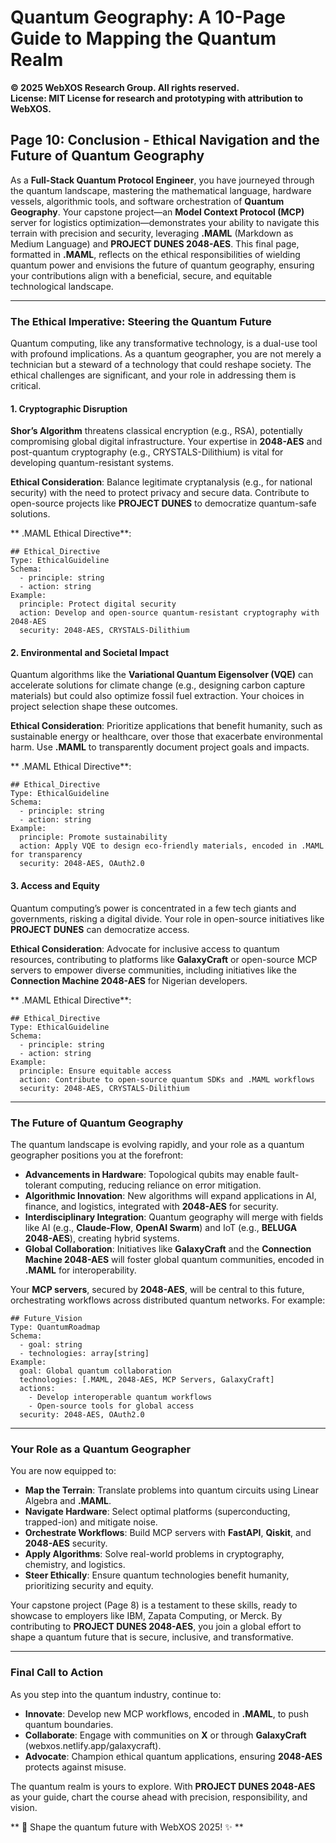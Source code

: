 # Quantum Geography: A 10-Page Guide to Mapping the Quantum Realm

**© 2025 WebXOS Research Group. All rights reserved.**  
**License: MIT License for research and prototyping with attribution to WebXOS.**

## Page 10: Conclusion - Ethical Navigation and the Future of Quantum Geography

As a **Full-Stack Quantum Protocol Engineer**, you have journeyed through the quantum landscape, mastering the mathematical language, hardware vessels, algorithmic tools, and software orchestration of **Quantum Geography**. Your capstone project—an **Model Context Protocol (MCP)** server for logistics optimization—demonstrates your ability to navigate this terrain with precision and security, leveraging **.MAML** (Markdown as Medium Language) and **PROJECT DUNES 2048-AES**. This final page, formatted in **.MAML**, reflects on the ethical responsibilities of wielding quantum power and envisions the future of quantum geography, ensuring your contributions align with a beneficial, secure, and equitable technological landscape.

---

### The Ethical Imperative: Steering the Quantum Future

Quantum computing, like any transformative technology, is a dual-use tool with profound implications. As a quantum geographer, you are not merely a technician but a steward of a technology that could reshape society. The ethical challenges are significant, and your role in addressing them is critical.

#### 1. Cryptographic Disruption
**Shor’s Algorithm** threatens classical encryption (e.g., RSA), potentially compromising global digital infrastructure. Your expertise in **2048-AES** and post-quantum cryptography (e.g., CRYSTALS-Dilithium) is vital for developing quantum-resistant systems.

**Ethical Consideration**: Balance legitimate cryptanalysis (e.g., for national security) with the need to protect privacy and secure data. Contribute to open-source projects like **PROJECT DUNES** to democratize quantum-safe solutions.

** .MAML Ethical Directive**:
```maml
## Ethical_Directive
Type: EthicalGuideline
Schema:
  - principle: string
  - action: string
Example:
  principle: Protect digital security
  action: Develop and open-source quantum-resistant cryptography with 2048-AES
  security: 2048-AES, CRYSTALS-Dilithium
```

#### 2. Environmental and Societal Impact
Quantum algorithms like the **Variational Quantum Eigensolver (VQE)** can accelerate solutions for climate change (e.g., designing carbon capture materials) but could also optimize fossil fuel extraction. Your choices in project selection shape these outcomes.

**Ethical Consideration**: Prioritize applications that benefit humanity, such as sustainable energy or healthcare, over those that exacerbate environmental harm. Use **.MAML** to transparently document project goals and impacts.

** .MAML Ethical Directive**:
```maml
## Ethical_Directive
Type: EthicalGuideline
Schema:
  - principle: string
  - action: string
Example:
  principle: Promote sustainability
  action: Apply VQE to design eco-friendly materials, encoded in .MAML for transparency
  security: 2048-AES, OAuth2.0
```

#### 3. Access and Equity
Quantum computing’s power is concentrated in a few tech giants and governments, risking a digital divide. Your role in open-source initiatives like **PROJECT DUNES** can democratize access.

**Ethical Consideration**: Advocate for inclusive access to quantum resources, contributing to platforms like **GalaxyCraft** or open-source MCP servers to empower diverse communities, including initiatives like the **Connection Machine 2048-AES** for Nigerian developers.

** .MAML Ethical Directive**:
```maml
## Ethical_Directive
Type: EthicalGuideline
Schema:
  - principle: string
  - action: string
Example:
  principle: Ensure equitable access
  action: Contribute to open-source quantum SDKs and .MAML workflows
  security: 2048-AES, CRYSTALS-Dilithium
```

---

### The Future of Quantum Geography

The quantum landscape is evolving rapidly, and your role as a quantum geographer positions you at the forefront:
- **Advancements in Hardware**: Topological qubits may enable fault-tolerant computing, reducing reliance on error mitigation.
- **Algorithmic Innovation**: New algorithms will expand applications in AI, finance, and logistics, integrated with **2048-AES** for security.
- **Interdisciplinary Integration**: Quantum geography will merge with fields like AI (e.g., **Claude-Flow**, **OpenAI Swarm**) and IoT (e.g., **BELUGA 2048-AES**), creating hybrid systems.
- **Global Collaboration**: Initiatives like **GalaxyCraft** and the **Connection Machine 2048-AES** will foster global quantum communities, encoded in **.MAML** for interoperability.

Your **MCP servers**, secured by **2048-AES**, will be central to this future, orchestrating workflows across distributed quantum networks. For example:

```maml
## Future_Vision
Type: QuantumRoadmap
Schema:
  - goal: string
  - technologies: array[string]
Example:
  goal: Global quantum collaboration
  technologies: [.MAML, 2048-AES, MCP Servers, GalaxyCraft]
  actions:
    - Develop interoperable quantum workflows
    - Open-source tools for global access
  security: 2048-AES, OAuth2.0
```

---

### Your Role as a Quantum Geographer

You are now equipped to:
- **Map the Terrain**: Translate problems into quantum circuits using Linear Algebra and **.MAML**.
- **Navigate Hardware**: Select optimal platforms (superconducting, trapped-ion) and mitigate noise.
- **Orchestrate Workflows**: Build MCP servers with **FastAPI**, **Qiskit**, and **2048-AES** security.
- **Apply Algorithms**: Solve real-world problems in cryptography, chemistry, and logistics.
- **Steer Ethically**: Ensure quantum technologies benefit humanity, prioritizing security and equity.

Your capstone project (Page 8) is a testament to these skills, ready to showcase to employers like IBM, Zapata Computing, or Merck. By contributing to **PROJECT DUNES 2048-AES**, you join a global effort to shape a quantum future that is secure, inclusive, and transformative.

---

### Final Call to Action

As you step into the quantum industry, continue to:
- **Innovate**: Develop new MCP workflows, encoded in **.MAML**, to push quantum boundaries.
- **Collaborate**: Engage with communities on **X** or through **GalaxyCraft** (webxos.netlify.app/galaxycraft).
- **Advocate**: Champion ethical quantum applications, ensuring **2048-AES** protects against misuse.

The quantum realm is yours to explore. With **PROJECT DUNES 2048-AES** as your guide, chart the course ahead with precision, responsibility, and vision.

** 🐪 Shape the quantum future with WebXOS 2025! ✨ **